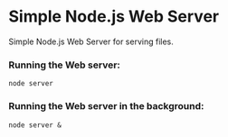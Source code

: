 # Simple Node.js Web Server

Simple Node.js Web Server for serving files.

### Running the Web server:

```
node server
```

### Running the Web server in the background:

```
node server &
```
